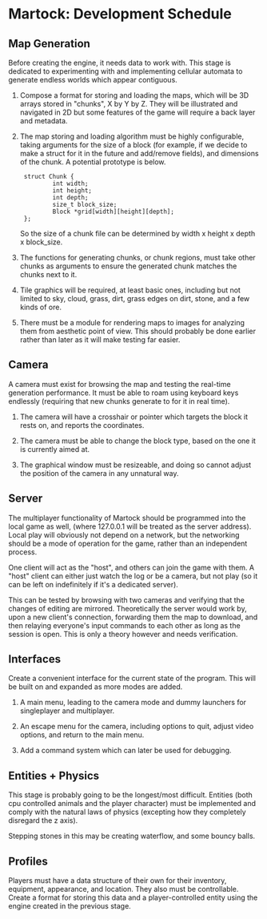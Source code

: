 Martock: Development Schedule
================================================================================

Map Generation
--------------------------------------------------------------------------------
Before creating the engine, it needs data to work with. This stage is dedicated
to experimenting with and implementing cellular automata to generate endless
worlds which appear contiguous.

1. Compose a format for storing and loading the maps, which will be 3D arrays
   stored in "chunks", X by Y by Z. They will be illustrated and navigated in 2D
   but some features of the game will require a back layer and metadata.

2. The map storing and loading algorithm must be highly configurable, taking
   arguments for the size of a block (for example, if we decide to make a struct
   for it in the future and add/remove fields), and dimensions of the chunk. A
   potential prototype is below.

        struct Chunk {
                int width;
                int height;
                int depth;
                size_t block_size;
                Block *grid[width][height][depth];
        };
    
   So the size of a chunk file can be determined by width x height x depth x
   block_size.

3. The functions for generating chunks, or chunk regions, must take other chunks
   as arguments to ensure the generated chunk matches the chunks next to it.

4. Tile graphics will be required, at least basic ones, including but not
   limited to sky, cloud, grass, dirt, grass edges on dirt, stone, and a few
   kinds of ore.

5. There must be a module for rendering maps to images for analyzing them from
   aesthetic point of view. This should probably be done earlier rather than
   later as it will make testing far easier.

Camera
--------------------------------------------------------------------------------
A camera must exist for browsing the map and testing the real-time generation
performance. It must be able to roam using keyboard keys endlessly (requiring
that new chunks generate to for it in real time).

1. The camera will have a crosshair or pointer which targets the block it rests
   on, and reports the coordinates.

2. The camera must be able to change the block type, based on the one it is
   currently aimed at.

3. The graphical window must be resizeable, and doing so cannot adjust the
   position of the camera in any unnatural way.

Server
--------------------------------------------------------------------------------
The multiplayer functionality of Martock should be programmed into the local
game as well, (where 127.0.0.1 will be treated as the server address). Local
play will obviously not depend on a network, but the networking should be a mode
of operation for the game, rather than an independent process.

One client will act as the "host", and others can join the game with them. A
"host" client can either just watch the log or be a camera, but not play (so it
can be left on indefinitely if it's a dedicated server).

This can be tested by browsing with two cameras and verifying that the changes
of editing are mirrored. Theoretically the server would work by, upon a new
client's connection, forwarding them the map to download, and then relaying
everyone's input commands to each other as long as the session is open. This is
only a theory however and needs verification.

Interfaces
--------------------------------------------------------------------------------
Create a convenient interface for the current state of the program. This will be
built on and expanded as more modes are added.

1. A main menu, leading to the camera mode and dummy launchers for singleplayer
   and multiplayer.

2. An escape menu for the camera, including options to quit, adjust video
   options, and return to the main menu.

3. Add a command system which can later be used for debugging.

Entities + Physics
--------------------------------------------------------------------------------
This stage is probably going to be the longest/most difficult. Entities (both
cpu controlled animals and the player character) must be implemented and comply
with the natural laws of physics (excepting how they completely disregard the
z axis).

Stepping stones in this may be creating waterflow, and some bouncy balls.

Profiles
--------------------------------------------------------------------------------
Players must have a data structure of their own for their inventory, equipment,
appearance, and location. They also must be controllable. Create a format for
storing this data and a player-controlled entity using the engine created in the
previous stage.
